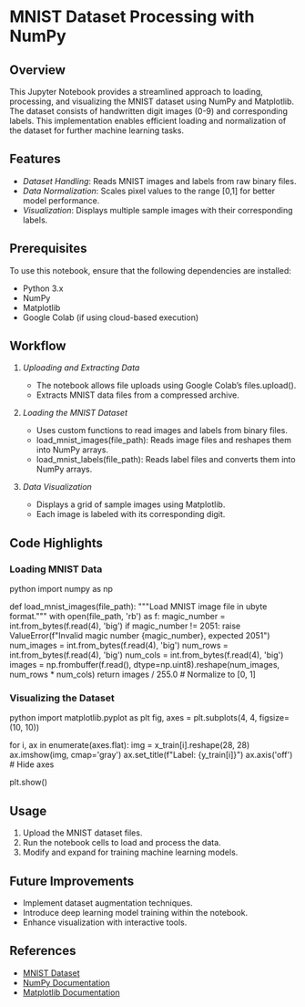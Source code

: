 # MNIST Dataset Processing with NumPy

## Overview
This Jupyter Notebook provides a streamlined approach to loading, processing, and visualizing the MNIST dataset using NumPy and Matplotlib. The dataset consists of handwritten digit images (0-9) and corresponding labels. This implementation enables efficient loading and normalization of the dataset for further machine learning tasks.

## Features
- *Dataset Handling*: Reads MNIST images and labels from raw binary files.
- *Data Normalization*: Scales pixel values to the range [0,1] for better model performance.
- *Visualization*: Displays multiple sample images with their corresponding labels.

## Prerequisites
To use this notebook, ensure that the following dependencies are installed:
- Python 3.x
- NumPy
- Matplotlib
- Google Colab (if using cloud-based execution)

## Workflow
1. *Uploading and Extracting Data*
    - The notebook allows file uploads using Google Colab’s files.upload().
    - Extracts MNIST data files from a compressed archive.

2. *Loading the MNIST Dataset*
    - Uses custom functions to read images and labels from binary files.
    - load_mnist_images(file_path): Reads image files and reshapes them into NumPy arrays.
    - load_mnist_labels(file_path): Reads label files and converts them into NumPy arrays.

3. *Data Visualization*
    - Displays a grid of sample images using Matplotlib.
    - Each image is labeled with its corresponding digit.

## Code Highlights
### Loading MNIST Data
python
import numpy as np

def load_mnist_images(file_path):
    """Load MNIST image file in ubyte format."""
    with open(file_path, 'rb') as f:
        magic_number = int.from_bytes(f.read(4), 'big')
        if magic_number != 2051:
            raise ValueError(f"Invalid magic number {magic_number}, expected 2051")
        num_images = int.from_bytes(f.read(4), 'big')
        num_rows = int.from_bytes(f.read(4), 'big')
        num_cols = int.from_bytes(f.read(4), 'big')
        images = np.frombuffer(f.read(), dtype=np.uint8).reshape(num_images, num_rows * num_cols)
    return images / 255.0  # Normalize to [0, 1]


### Visualizing the Dataset
python
import matplotlib.pyplot as plt
fig, axes = plt.subplots(4, 4, figsize=(10, 10))

for i, ax in enumerate(axes.flat):
    img = x_train[i].reshape(28, 28)
    ax.imshow(img, cmap='gray')
    ax.set_title(f"Label: {y_train[i]}")
    ax.axis('off')  # Hide axes

plt.show()


## Usage
1. Upload the MNIST dataset files.
2. Run the notebook cells to load and process the data.
3. Modify and expand for training machine learning models.

## Future Improvements
- Implement dataset augmentation techniques.
- Introduce deep learning model training within the notebook.
- Enhance visualization with interactive tools.

## References
- [MNIST Dataset](http://yann.lecun.com/exdb/mnist/)
- [NumPy Documentation](https://numpy.org/doc/stable/)
- [Matplotlib Documentation](https://matplotlib.org/)
